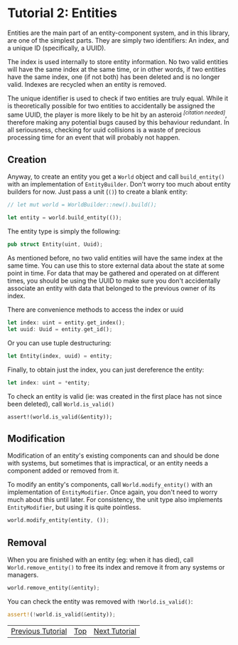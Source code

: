 Tutorial 2: Entities
====================
Entities are the main part of an entity-component system, and in this
library, are one of the simplest parts. They are simply two identifiers:
An index, and a unique ID (specifically, a UUID).

The index is used internally to store entity information.
No two valid entities will have the same index at the same time, or in other
words, if two entities have the same index, one (if not both) has been
deleted and is no longer valid.
Indexes are recycled when an entity is removed.

The unique identifier is used to check if two entities are truly equal.
While it is theoretically possible for two entities to accidentally be
assigned the same UUID, the player is more likely to be hit by an asteroid
<sup>_[citation needed]_</sup>, therefore making any potential bugs caused by
this behaviour redundant.
In all seriousness, checking for uuid collisions is a
waste of precious processing time for an event that will probably not happen.

## Creation

Anyway, to create an entity you get a `World` object and call
`build_entity()` with an implementation of `EntityBuilder`. Don't worry too
much about entity builders for now. Just pass a unit (`()`) to create a blank
entity:
```rust
// let mut world = WorldBuilder::new().build();

let entity = world.build_entity(());
```
The entity type is simply the following:
```rust
pub struct Entity(uint, Uuid);
```
As mentioned before, no two valid entities will have the same index at the
same time. You can use this to store external data about the state at some
point in time. For data that may be gathered and operated on at different
times, you should be using the UUID to make sure you don't accidentally
associate an entity with data that belonged to the previous owner of its
index.

There are convenience methods to access the index or uuid
```rust
let index: uint = entity.get_index();
let uuid: Uuid = entity.get_id();
```
Or you can use tuple destructuring:
```rust
let Entity(index, uuid) = entity;
```
Finally, to obtain just the index, you can just dereference the entity:
```rust
let index: uint = *entity;
```
To check an entity is valid (ie: was created in the first place has not since
been deleted), call `World.is_valid()`
```
assert!(world.is_valid(&entity));
```

## Modification

Modification of an entity's existing components can and should be done with
systems, but sometimes that is impractical, or an entity needs a component
added or removed from it.

To modify an entity's components, call `World.modify_entity()` with
an implementation of `EntityModifier`. Once again, you don't need to worry
much about this until later. For consistency, the unit type also implements
`EntityModifier`, but using it is quite pointless.
```rust
world.modify_entity(entity, ());
```

## Removal

When you are finished with an entity (eg: when it has died), call
`World.remove_entity()` to free its index and remove it from any systems or
managers.
```rust
world.remove_entity(&entity);
```
You can check the entity was removed with `!World.is_valid()`:
```rust
assert!(!world.is_valid(&entity));
```

<table style="width:100%">
<tr>
<td style="text-align:left"><a href="tutorial1.md">Previous Tutorial</a></td>
<td style="text-align:center"><a href="tutorials.md">Top</a></td>
<td style="text-align:right"><a href="tutorial3.md">Next Tutorial</a></td>
</tr>
</table>
